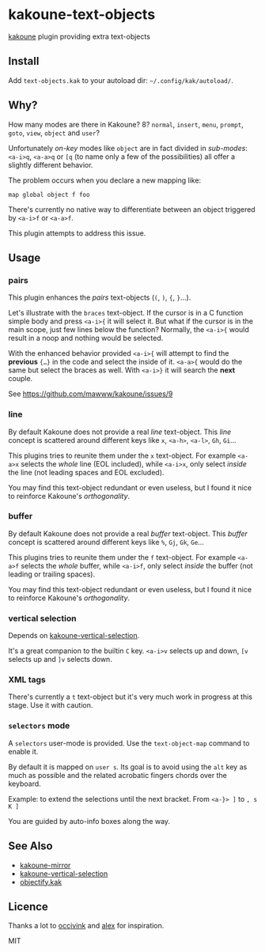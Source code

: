 # kakoune-text-objects

[kakoune](http://kakoune.org) plugin providing extra text-objects

## Install

Add `text-objects.kak` to your autoload dir: `~/.config/kak/autoload/`.

## Why?

How many modes are there in Kakoune? 8?
`normal`, `insert`, `menu`, `prompt`, `goto`, `view`, `object` and `user`?

Unfortunately *on-key* modes like `object` are in fact divided in *sub-modes*:
`<a-i>q`, `<a-a>q` or `[q` (to name only a few of the possibilities) all
offer a slightly different behavior.

The problem occurs when you declare a new mapping like:

```
map global object f foo
```

There's currently no native way to differentiate between an object triggered by
`<a-i>f` or `<a-a>f`.

This plugin attempts to address this issue.

## Usage

### pairs

This plugin enhances the *pairs* text-objects (`(`, `)`, `{`, `}`…).

Let's illustrate with the `braces` text-object.
If the cursor is in a C function simple body and press `<a-i>{` it will select it.
But what if the cursor is in the main scope, just few lines below the function?
Normally, the `<a-i>{` would result in a noop and nothing would be selected.

With the enhanced behavior provided `<a-i>{` will attempt to find the **previous**
`{…}` in the code and select the inside of it. `<a-a>{` would do the same but select
the braces as well. With `<a-i>}` it will search the **next** couple.

See https://github.com/mawww/kakoune/issues/9

### line

By default Kakoune does not provide a real *line* text-object. This *line* concept is
scattered around different keys like `x`, `<a-h>`, `<a-l>`, `Gh`, `Gi`…

This plugins tries to reunite them under the `x` text-object.
For example `<a-a>x` selects the *whole* line (EOL included), while `<a-i>x`, only select
*inside* the line (not leading spaces and EOL excluded).

You may find this text-object redundant or even useless, but I found it nice to reinforce
Kakoune's *orthogonality*.

### buffer

By default Kakoune does not provide a real *buffer* text-object. This *buffer* concept is
scattered around different keys like `%`, `Gj`, `Gk`, `Ge`…

This plugins tries to reunite them under the `f` text-object.
For example `<a-a>f` selects the *whole* buffer, while `<a-i>f`, only select
*inside* the buffer (not leading or trailing spaces).

You may find this text-object redundant or even useless, but I found it nice to reinforce
Kakoune's *orthogonality*.

### vertical selection

Depends on [kakoune-vertical-selection](https://github.com/occivink/kakoune-vertical-selection).

It's a great companion to the builtin `C` key. `<a-i>v` selects up and down, `[v` selects up
and `]v` selects down.

### XML tags

There's currently a `t` text-object but it's very much work in progress at this stage.
Use it with caution.

### `selectors` mode

A `selectors` user-mode is provided. Use the `text-object-map` command to enable it.

By default it is mapped on `user s`. Its goal is to avoid using the `alt` key as much as possible
and the related acrobatic fingers chords over the keyboard.

Example: to extend the selections until the next bracket.
From `<a-}> ]` to `, s K ]`

You are guided by auto-info boxes along the way.

## See Also

- [kakoune-mirror](https://github.com/Delapouite/kakoune-mirror)
- [kakoune-vertical-selection](https://github.com/occivink/kakoune-vertical-selection)
- [objectify.kak](https://github.com/alexherbo2/objectify.kak)

## Licence

Thanks a lot to [occivink](https://github.com/occivink) and
[alex](https://github.com/alexherbo2) for inspiration.

MIT
